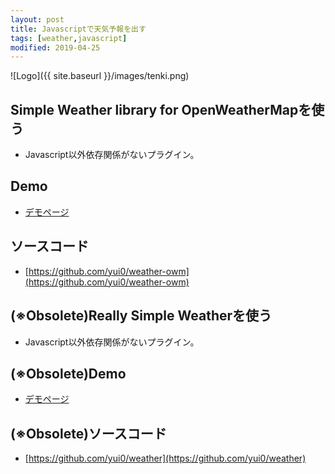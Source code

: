 ```yaml
---
layout: post
title: Javascriptで天気予報を出す
tags: [weather,javascript]
modified: 2019-04-25
---
```


![Logo]({{ site.baseurl }}/images/tenki.png)

## Simple Weather library for OpenWeatherMapを使う

- Javascript以外依存関係がないプラグイン。

## Demo

- [デモページ](https://raw.githack.com/yui0/weather-owm/master/sample2.html)

## ソースコード

- [https://github.com/yui0/weather-owm](https://github.com/yui0/weather-owm)

## (※Obsolete)Really Simple Weatherを使う

- Javascript以外依存関係がないプラグイン。

## (※Obsolete)Demo

- [デモページ](https://raw.githack.com/yui0/weather/master/index.html)

## (※Obsolete)ソースコード

- [https://github.com/yui0/weather](https://github.com/yui0/weather)
